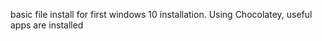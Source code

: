 basic file install for first windows 10 installation.
Using Chocolatey, useful apps are installed 

